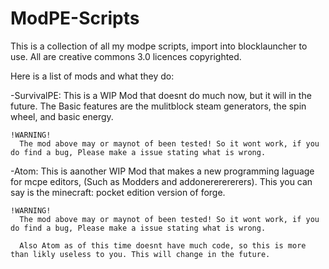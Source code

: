 # ModPE-Scripts
This is a collection of all my modpe scripts, import into blocklauncher to use. All are creative commons 3.0 licences copyrighted.

Here is a list of mods and what they do:

-SurvivalPE:
	This is a WIP Mod that doesnt do much now, but it will in the future.
	The Basic features are the mulitblock steam generators, the spin wheel, and basic energy.
	
	!WARNING!
	  The mod above may or maynot of been tested! So it wont work, if you do find a bug, Please make a issue stating what is wrong.
	
-Atom:
	This is aanother WIP Mod that makes a new programming laguage for mcpe editors, (Such as Modders and addonererererers).
	This you can say is the minecraft: pocket edition version of forge.
	
	!WARNING!
	  The mod above may or maynot of been tested! So it wont work, if you do find a bug, Please make a issue stating what is wrong.
	  
	  Also Atom as of this time doesnt have much code, so this is more than likly useless to you. This will change in the future.